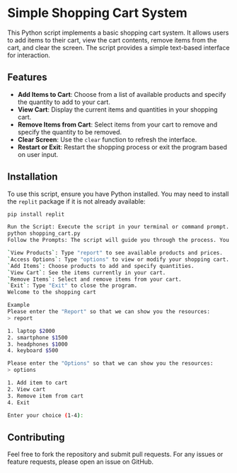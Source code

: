 # Simple Shopping Cart System

This Python script implements a basic shopping cart system. It allows users to add items to their cart, view the cart contents, remove items from the cart, and clear the screen. The script provides a simple text-based interface for interaction.

## Features

- **Add Items to Cart**: Choose from a list of available products and specify the quantity to add to your cart.
- **View Cart**: Display the current items and quantities in your shopping cart.
- **Remove Items from Cart**: Select items from your cart to remove and specify the quantity to be removed.
- **Clear Screen**: Use the `clear` function to refresh the interface.
- **Restart or Exit**: Restart the shopping process or exit the program based on user input.

## Installation

To use this script, ensure you have Python installed. You may need to install the `replit` package if it is not already available:

```bash
pip install replit

Run the Script: Execute the script in your terminal or command prompt.
python shopping_cart.py
Follow the Prompts: The script will guide you through the process. You can:

`View Products`: Type "report" to see available products and prices.
`Access Options`: Type "options" to view or modify your shopping cart.
`Add Items`: Choose products to add and specify quantities.
`View Cart`: See the items currently in your cart.
`Remove Items`: Select and remove items from your cart.
`Exit`: Type "Exit" to close the program.
Welcome to the shopping cart

Example
Please enter the "Report" so that we can show you the resources:
> report

1. laptop $2000
2. smartphone $1500
3. headphones $1000
4. keyboard $500

Please enter the "Options" so that we can show you the resources:
> options

1. Add item to cart
2. View cart
3. Remove item from cart
4. Exit

Enter your choice (1-4):
```
## Contributing
Feel free to fork the repository and submit pull requests. For any issues or feature requests, please open an issue on GitHub.




